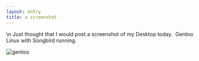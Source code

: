 ```yaml
---
layout: entry
title: a screenshot
---
```


\n    Just thought that I would post a screenshot of my Desktop today.  Gentoo Linux with Songbird running.

![gentoo](http://www.weatheredwatcher.com/blog/wp-content/uploads/2008/11/thm_mydesktop.png)
  
